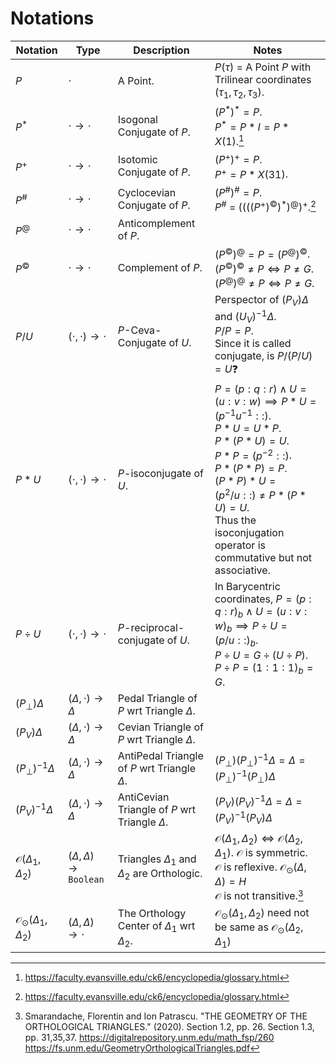 # Notations

| Notation | Type | Description | Notes |
| --- | --- | --- | --- |
| $P$ | $`\cdot`$ | A Point. | $P(\tau)$ = A Point $P$ with Trilinear coordinates $(\tau_1, \tau_2, \tau_3)$.|
| $`P^*`$ | $`\cdot \to \cdot`$ | Isogonal Conjugate of $P$. | $`(P^*)^* = P`$. <br> $`P^* = P*I = P*X(1)`$.[^1] |
| $P^+$ | $`\cdot \to \cdot`$ | Isotomic Conjugate of $P$. | $(P^+)^+ = P$. <br> $`P^+ = P*X(31)`$. |
| $`P^\#`$ | $`\cdot \to \cdot`$ | Cyclocevian Conjugate of $P$. | $`(P^\#)^\# = P`$. <br> $`P^\#`$ = $`((((P^+)^©)^*)^@)^+`$.[^1] |
| $P^@$ | $`\cdot \to \cdot`$ | Anticomplement of $P$. | | 
| $P^©$ | $`\cdot \to \cdot`$ | Complement of $P$. | $(P^©)^@ = P = (P^@)^©$. <br> $(P^©)^© \neq P \iff P \neq G$. <br> $(P^@)^@ \neq P\iff P \neq G$. |
| $P/U$ | $`(\cdot , \cdot) \to \cdot`$ | $P$-Ceva-Conjugate of $U$. | Perspector of $(P_V)\Delta$ and $(U_V)^{-1}\Delta$. <br> $P/P = P$. <br> Since it is called conjugate, is $P/(P/U) = U$❓|
| $P*U$ | $`(\cdot , \cdot) \to \cdot`$ | $P$-isoconjugate of $U$. | $`P=(p:q:r) \land U=(u:v:w) \implies P*U=(p^{-1}u^{-1} ::)`$. <br> $`P*U = U*P`$. <br> $`P*(P*U) = U`$. <br> $`P*P=(p^{-2}::)`$. <br> $`P*(P*P) = P`$. <br> $`(P*P)*U=(p^2/u ::) \neq P*(P*U)=U`$. <br> Thus the isoconjugation operator is commutative but not associative.|
| $`P \div U`$ | $`(\cdot , \cdot) \to \cdot`$ | $P$-reciprocal-conjugate of $U$. | In Barycentric coordinates, $`P=(p:q:r)_b \land U=(u:v:w)_b \implies P \div U=(p/u::)_b`$. <br> $`P \div U = G \div (U \div P)`$. <br> $`P \div P = (1:1:1)_b = G`$.|
| $(P_\perp)\Delta$ | $`(\Delta , \cdot) \to \Delta`$ | Pedal Triangle of $P$ wrt Triangle $\Delta$. | |
| $(P_V)\Delta$ | $`(\Delta , \cdot) \to \Delta`$ | Cevian Triangle of $P$ wrt Triangle $\Delta$. | |
| $(P_\perp)^{-1}\Delta$ | $`(\Delta , \cdot) \to \Delta`$ | AntiPedal Triangle of $P$ wrt Triangle $\Delta$. | $`(P_\perp)(P_\perp)^{-1}\Delta = \Delta = (P_\perp)^{-1}(P_\perp)\Delta`$ |
| $(P_V)^{-1}\Delta$ | $`(\Delta , \cdot) \to \Delta`$ | AntiCevian Triangle of $P$ wrt Triangle $\Delta$. | $`(P_V)(P_V)^{-1}\Delta = \Delta = (P_V)^{-1}(P_V)\Delta`$ |
| $`\mathcal{O}(\Delta _1, \Delta _2)`$ | $`(\Delta, \Delta) \to \mathtt{Boolean}`$ | Triangles $\Delta _1$ and $\Delta _2$ are Orthologic. | $`\mathcal{O}(\Delta _1, \Delta _2) \iff \mathcal{O}(\Delta _2, \Delta _1)`$. $`\mathcal{O}`$ is symmetric. <br> $`\mathcal{O}`$ is reflexive. $`\mathcal{O}_\odot(\Delta, \Delta) = H`$ <br> $`\mathcal{O}`$ is not transitive.[^2]|
| $`\mathcal{O}_\odot(\Delta _1, \Delta _2)`$ | $`(\Delta , \Delta) \to \cdot`$ | The Orthology Center of $\Delta _1$ wrt $\Delta _2$. | $`\mathcal{O}_\odot(\Delta _1, \Delta _2)`$ need not be same as $`\mathcal{O}_\odot(\Delta _2, \Delta _1)`$ |

[^1]: https://faculty.evansville.edu/ck6/encyclopedia/glossary.html
[^2]: Smarandache, Florentin and Ion Patrascu. "THE GEOMETRY OF THE ORTHOLOGICAL TRIANGLES." (2020). Section 1.2, pp. 26. Section 1.3, pp. 31,35,37. https://digitalrepository.unm.edu/math_fsp/260 https://fs.unm.edu/GeometryOrthologicalTriangles.pdf
